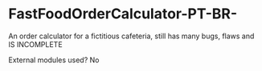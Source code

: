# FastFoodOrderCalculator-PT-BR-
An order calculator for a fictitious cafeteria, still has many bugs, flaws and IS INCOMPLETE

External modules used? No

